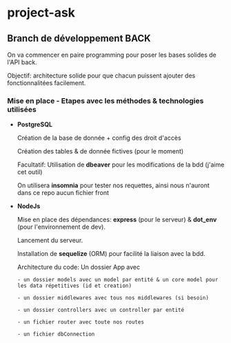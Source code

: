 # project-ask

## Branch de développement BACK

On va commencer en paire programming pour poser les bases solides de l'API back.

Objectif: architecture solide pour que chacun puissent ajouter des fonctionnalitées facilement.


### Mise en place - Etapes avec les méthodes & technologies utilisées

- __PostgreSQL__

    Création de la base de donnée + config des droit d'accès

    Création des tables & de donnée fictives (pour le moment)

    Facultatif: Utilisation de __dbeaver__ pour les modifications de la bdd (j'aime cet outil)

    On utilisera __insomnia__ pour tester nos requettes, ainsi nous n'auront dans ce repo aucun fichier front

- __NodeJs__
  
    Mise en place des dépendances: __express__ (pour le serveur) & __dot_env__ (pour l'environnement de dev).

    Lancement du serveur.

    Installation de __sequelize__ (ORM) pour facilité la liaison avec la bdd.

    Architecture du code: Un dossier App avec

      - un dossier models avec un model par entité & un core model pour les data répetitives (id et creation)
  
      - un dossier middlewares avec tous nos middlewares (si besoin)
  
      - un dossier controllers avec un controller par entité
  
      - un fichier router avec toute nos routes
  
      - un fichier dbConnection
